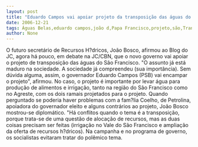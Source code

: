 ```yaml
---
layout: post
title: "Eduardo Campos vai apoiar projeto da transposição das águas do São Francisco, diz João Bosco Almeida"
date: 2006-12-21
tags: Águas Belas,eduardo campos,joão d,Papa Francisco,projeto,são,Transposição
author: None
---
```

O futuro secretário de Recursos H?dricos, João Bosco, afirmou ao Blog do JC, agora há pouco, em debate na JC/CBN, que o novo governo vai apoiar o projeto de transposição das águas do São Francisco.
\"O assunto já está maduro na sociedade. A sociedade já compreendeu (sua importância). Sem dúvida alguma, assim, o governador Eduardo Campos (PSB) vai encampar o projeto\", afirmou.
No caso, o projeto é importante por levar água para produção de alimentos e irrigação, tanto na região do São Francisco como no Agreste, com os dois ramais projetados para o projeto.
Quando perguntado se poderia haver problemas com a fam?lia Coelho, de Petrolina, apoiadora do governador eleito e alguns contrários ao projeto, João Bosco mostrou-se diplomático. \"Há conflitos quando o tema é a transposição, porque trata-se de uma questão de alocação de recursos, mas as duas coisas precisam ser feitas (irrigação no Vale do São Francisco e ampliação da oferta de recursos h?dricos).
Na campanha e no programa de governo, os socialistas evitaram tratar do polêmico tema. 